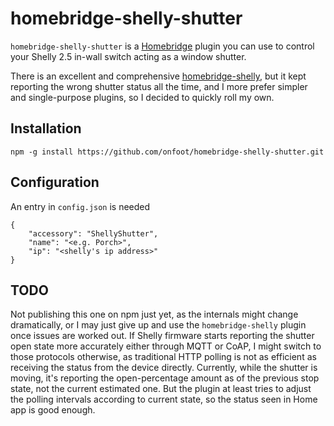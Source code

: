# homebridge-shelly-shutter

`homebridge-shelly-shutter` is a [Homebridge](https://github.com/nfarina/homebridge) plugin you can use to control your Shelly 2.5 in-wall switch acting as a window shutter.

There is an excellent and comprehensive [homebridge-shelly](https://github.com/alexryd/homebridge-shelly), but it kept reporting the wrong shutter status all the time, and I more prefer simpler and single-purpose plugins, so I decided to quickly roll my own.

## Installation

`npm -g install https://github.com/onfoot/homebridge-shelly-shutter.git`

## Configuration

An entry in `config.json` is needed

```
{
    "accessory": "ShellyShutter",
    "name": "<e.g. Porch>",
    "ip": "<shelly's ip address>"
}
```

## TODO

Not publishing this one on npm just yet, as the internals might change dramatically, or I may just give up and use the `homebridge-shelly` plugin once issues are worked out. If Shelly firmware starts reporting the shutter open state more accurately either through MQTT or CoAP, I might switch to those protocols otherwise, as traditional HTTP polling is not as efficient as receiving the status from the device directly. Currently, while the shutter is moving, it's reporting the open-percentage amount as of the previous stop state, not the current estimated one. But the plugin at least tries to adjust the polling intervals according to current state, so the status seen in Home app is good enough.